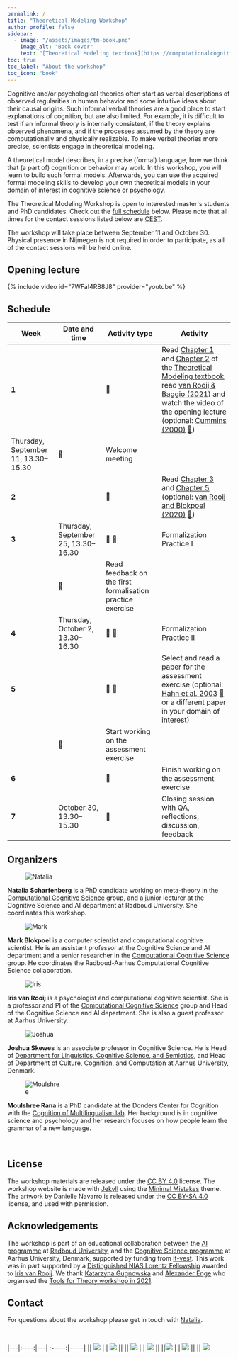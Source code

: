 ```yaml
---
permalink: /
title: "Theoretical Modeling Workshop"
author_profile: false
sidebar:
  - image: "/assets/images/tm-book.png"
    image_alt: "Book cover"
    text: "[Theoretical Modeling textbook](https://computationalcognitivescience.github.io/lovelace) by [Mark Blokpoel](https://markblokpoel.com) and [Iris van Rooij](https://irisvanrooijcogsci.com)"
toc: true
toc_label: "About the workshop"
toc_icon: "book"
---
```


Cognitive and/or psychological theories often start as verbal descriptions of observed regularities in human behavior and some intuitive ideas about their causal origins. Such informal verbal theories are a good place to start explanations of cognition, but are also limited. For example, it is difficult to test if an informal theory is internally consistent, if the theory explains observed phenomena, and if the processes assumed by the theory are computationally and physically realizable. To make verbal theories more precise, scientists engage in theoretical modeling.

A theoretical model describes, in a precise (formal) language, how we think that (a part of) cognition or behavior may work. In this workshop, you will learn to build such formal models. Afterwards, you can use the acquired formal modeling skills to develop your own theoretical models in your domain of interest in cognitive science or psychology.

The Theoretical Modeling Workshop is open to interested master's students and PhD candidates. Check out the [full schedule](#schedule) below. Please note that all times for the contact sessions listed below are [CEST](https://en.wikipedia.org/wiki/Central_European_Summer_Time).

The workshop will take place between September 11 and October 30. Physical presence in Nijmegen is not required in order to participate, as all of the contact sessions will be held online.

## Opening lecture

{% include video id="7WFaI4R88J8" provider="youtube" %}

## Schedule

Week | Date and time | Activity type | Activity 
-----|---------------|---------------|----------
**1**  |  | :book: | Read [Chapter 1](https://computationalcognitivescience.github.io/lovelace/part_i/intro) and [Chapter 2](https://computationalcognitivescience.github.io/lovelace/part_i/foundations) of the [Theoretical Modeling textbook](https://computationalcognitivescience.github.io/lovelace), read [van Rooij & Baggio (2021)](https://journals.sagepub.com/doi/full/10.1177/1745691620970604) and watch the video of the opening lecture (optional: [Cummins (2000)](https://doi.org/10.7551/mitpress/2930.003.0009) [:page_facing_up:](https://www.researchgate.net/profile/Robert-Cummins-4/publication/282926459_%27How_does_it_Work%27_vs_%27What_are_the_Laws%27_Two_Conceptions_of_Psychological_Explanation/links/5fac2471299bf18c5b68d4fe/How-does-it-Work-vs-What-are-the-Laws-Two-Conceptions-of-Psychological-Explanation.pdf))
| Thursday, September 11, 13.30–15.30 | :busts_in_silhouette: | Welcome meeting | 
**2** | | :book: | Read [Chapter 3](https://computationalcognitivescience.github.io/lovelace/part_ii/math) and [Chapter 5](https://computationalcognitivescience.github.io/lovelace/part_ii/subset) (optional: [van Rooij and Blokpoel (2020)](https://doi.org/10.1027/1864-9335/a000428) [:page_facing_up:](https://osf.io/r2zqy/download/))
**3** | Thursday, September 25, 13.30–16.30 | :busts_in_silhouette: :pencil: | Formalization Practice I | 
|| :pencil: | Read feedback on the first formalisation practice exercise | 
**4** | Thursday, October 2, 13.30–16.30 | :busts_in_silhouette: :pencil: | Formalization Practice II | 
**5** | | :book: :pencil: | Select and read a paper for the assessment exercise (optional: [Hahn et al. 2003](https://doi.org/10.1016/S0010-0277(02)00184-1) [:page_facing_up:](https://pcl.sitehost.iu.edu/rgoldsto/courses/concepts/hahnsim.pdf) or a different paper in your domain of interest) |
| | :pencil: | Start working on the assessment exercise |
**6** | | :pencil: | Finish working on the assessment exercise | 
**7** | October 30, 13.30–15.30 | :busts_in_silhouette: | Closing session with QA, reflections, discussion, feedback |



## Organizers

<figure style="width: 80px" class="align-left">
  <img src="{{ site.url }}{{ site.baseurl }}/assets/images/Natalia.webp" alt="Natalia">
</figure>

**Natalia Scharfenberg** is a PhD candidate working on meta-theory in the [Computational Cognitive Science](https://www.ru.nl/en/departments/donders-centre-for-cognition/computational-cognitive-science) group, and a junior lecturer at the Cognitive Science and AI department at Radboud University. She coordinates this workshop.

<figure style="width: 80px" class="align-right">
  <img src="{{ site.url }}{{ site.baseurl }}/assets/images/Mark.webp" alt="Mark">
</figure>

**Mark Blokpoel** is a computer scientist and computational cognitive scientist. He is an assistant professor at the Cognitive Science and AI department and a senior researcher in the [Computational Cognitive Science](https://www.ru.nl/en/departments/donders-centre-for-cognition/computational-cognitive-science) group. He coordinates the Radboud-Aarhus Computational Cognitive Science collaboration.

<figure style="width: 80px" class="align-left">
  <img src="{{ site.url }}{{ site.baseurl }}/assets/images/Iris.webp" alt="Iris">
</figure>

**Iris van Rooij** is a psychologist and computational cognitive scientist. She is a professor and PI of the [Computational Cognitive Science](https://www.ru.nl/en/departments/donders-centre-for-cognition/computational-cognitive-science) group and Head of the Cognitive Science and AI department. She is also a guest professor at Aarhus University.

<figure style="width: 80px" class="align-right">
  <img src="{{ site.url }}{{ site.baseurl }}/assets/images/Josh.jpg" alt="Joshua">
</figure>

**Joshua Skewes** is an associate professor in Cognitive Science. He is Head of [Department for Linguistics, Cognitive Science, and Semiotics](https://cc.au.dk/en/about-the-school/departments/linguistics-cognitive-science-and-semiotics), and Head of Department of Culture, Cognition, and Computation at Aarhus University, Denmark.

<figure style="width: 80px" class="align-left">
  <img src="{{ site.url }}{{ site.baseurl }}/assets/images/Moulshree.jpg" alt="Moulshree">
</figure>

**Moulshree Rana** is a PhD candidate at the Donders Center for Cognition with the [Cognition of Multilingualism lab](https://lemhoferbilingualismlab.wordpress.com). Her background is in cognitive science and psychology and her research focuses on how people learn the grammar of a new language. 

<br>

## License

The workshop materials are released under the [CC BY 4.0](https://creativecommons.org/licenses/by/4.0/) license. The workshop website is made with [Jekyll](https://jekyllrb.com) using the [Minimal Mistakes](https://mmistakes.github.io/minimal-mistakes) theme.  
The artwork by Danielle Navarro is released under the [CC BY-SA 4.0](https://creativecommons.org/licenses/by-sa/4.0/) license, and used with permission.

## Acknowledgements

 The workshop is part of an educational collaboration between the [AI programme](https://www.ru.nl/en/education/bachelors/artificial-intelligence) at [Radboud University](https://www.ru.nl), and the [Cognitive Science programme](https://cc.au.dk/en/about-the-school/subjects/cognitive-science) at Aarhus University, Denmark, supported by funding from [It-vest](https://www.it-vest.dk).
This work was in part supported by a [Distinguished NIAS Lorentz Fellowship](https://nias.knaw.nl/fellowships/distinguished-lorentz-fellowship/) awarded to [Iris van Rooij](https://nias.knaw.nl/fellow/rooij-iris-van).
We thank [Katarzyna Gugnowska](https://www.cbs.mpg.de/person/gugnowska/1843226) and [Alexander Enge](https://www.cbs.mpg.de/person/enge/1843226) who organised the [Tools for Theory workshop in 2021](https://www.cbs.mpg.de/en/tools-for-theory).

## Contact

For questions about the workshop please get in touch with [Natalia](mailto:natalia.scharfenberg@donders.ru.nl).

<br>

|---|:----:|---| :-----:|-----|
|| [![](/workshop/assets/images/ccs.webp)](https://www.ru.nl/en/departments/donders-centre-for-cognition/computational-cognitive-science) | | [![](/workshop/assets/images/Aarhus.png)](https://international.au.dk) ||
|| [![](/workshop/assets/images/ru_logo.svg)](https://www.ru.nl) | |  [![](/workshop/assets/images/donders_logo.svg)](https://www.ru.nl/en/donders-institute) ||
||[![](/workshop/assets/images/logo-NIAS_rood.png)](https://nias.knaw.nl) | | [![](/workshop/assets/images/lorentz.jpg)](https://www.lorentzcenter.nl) ||
|| [![](/workshop/assets/images/it-vest.jpg)](https://www.it-vest.dk)
